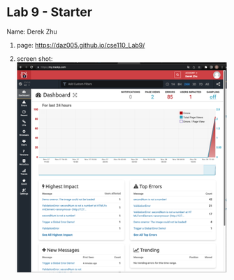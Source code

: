 # Lab 9 - Starter

Name: Derek Zhu

1) page: https://daz005.github.io/cse110_Lab9/

2) screen shot:![Alt text](./trackjs_screenshot.png?raw=true "lab9")

